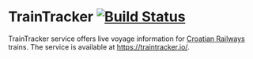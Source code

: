 # TrainTracker [![Build Status](https://travis-ci.org/vpavic/traintracker.svg?branch=master)](https://travis-ci.org/vpavic/traintracker)

TrainTracker service offers live voyage information for [Croatian Railways](http://www.hzpp.hr/en) trains. The service is available at https://traintracker.io/.
